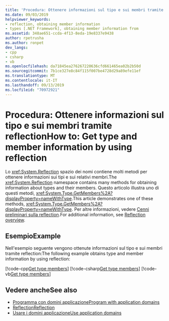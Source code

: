 ```yaml
---
title: 'Procedura: Ottenere informazioni sul tipo e sui membri tramite reflection'
ms.date: 09/03/2019
helpviewer_keywords:
- reflection, obtaining member information
- types [.NET Framework], obtaining member information from
ms.assetid: 348ae651-ccda-4f13-8eda-19e8337e9438
author: rpetrusha
ms.author: ronpet
dev_langs:
- cpp
- csharp
- vb
ms.openlocfilehash: da71845ea276267220636cfd661465ea02b2b50d
ms.sourcegitcommit: 7b1ce327e8c84f115f007be4728d29a89efe11ef
ms.translationtype: MT
ms.contentlocale: it-IT
ms.lasthandoff: 09/13/2019
ms.locfileid: "70972921"
---
```

# <a name="how-to-get-type-and-member-information-by-using-reflection"></a><span data-ttu-id="2fb97-102">Procedura: Ottenere informazioni sul tipo e sui membri tramite reflection</span><span class="sxs-lookup"><span data-stu-id="2fb97-102">How to: Get type and member information by using reflection</span></span>
<span data-ttu-id="2fb97-103">Lo <xref:System.Reflection> spazio dei nomi contiene molti metodi per ottenere informazioni sui tipi e sui relativi membri.</span><span class="sxs-lookup"><span data-stu-id="2fb97-103">The <xref:System.Reflection> namespace contains many methods for obtaining information about types and their members.</span></span> <span data-ttu-id="2fb97-104">Questo articolo illustra uno di questi metodi, <xref:System.Type.GetMembers%2A?displayProperty=nameWithType>.</span><span class="sxs-lookup"><span data-stu-id="2fb97-104">This article demonstrates one of these methods, <xref:System.Type.GetMembers%2A?displayProperty=nameWithType>.</span></span> <span data-ttu-id="2fb97-105">Per altre informazioni, vedere [Cenni preliminari sulla reflection](reflection.md).</span><span class="sxs-lookup"><span data-stu-id="2fb97-105">For additional information, see [Reflection overview](reflection.md).</span></span>
  
## <a name="example"></a><span data-ttu-id="2fb97-106">Esempio</span><span class="sxs-lookup"><span data-stu-id="2fb97-106">Example</span></span>

<span data-ttu-id="2fb97-107">Nell'esempio seguente vengono ottenute informazioni sul tipo e sui membri tramite reflection:</span><span class="sxs-lookup"><span data-stu-id="2fb97-107">The following example obtains type and member information by using reflection:</span></span>

[!code-cpp[Get type members](../../../samples/snippets/standard/reflection/memberinfo/gettypemembers.cpp)]
[!code-csharp[Get type members](../../../samples/snippets/standard/reflection/memberinfo/gettypemembers.cs)]
[!code-vb[Get type members](../../../samples/snippets/standard/reflection/memberinfo/gettypemembers.vb)]

## <a name="see-also"></a><span data-ttu-id="2fb97-108">Vedere anche</span><span class="sxs-lookup"><span data-stu-id="2fb97-108">See also</span></span>

- [<span data-ttu-id="2fb97-109">Programma con domini applicazione</span><span class="sxs-lookup"><span data-stu-id="2fb97-109">Program with application domains</span></span>](../app-domains/application-domains.md#programming-with-application-domains)
- [<span data-ttu-id="2fb97-110">Reflection</span><span class="sxs-lookup"><span data-stu-id="2fb97-110">Reflection</span></span>](reflection.md)
- [<span data-ttu-id="2fb97-111">Usare i domini applicazione</span><span class="sxs-lookup"><span data-stu-id="2fb97-111">Use application domains</span></span>](../app-domains/use.md)
